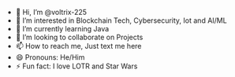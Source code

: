 - 👋 Hi, I’m @voltrix-225
- 👀 I’m interested in Blockchain Tech, Cybersecurity, Iot and AI/ML
- 🌱 I’m currently learning Java
- 💞️ I’m looking to collaborate on Projects
- 📫 How to reach me, Just text me here
- 😄 Pronouns: He/Him
- ⚡ Fun fact: I love LOTR and Star Wars

<!---
voltrix-225/voltrix-225 is a ✨ special ✨ repository because its `README.md` (this file) appears on your GitHub profile.
You can click the Preview link to take a look at your changes.
--->
